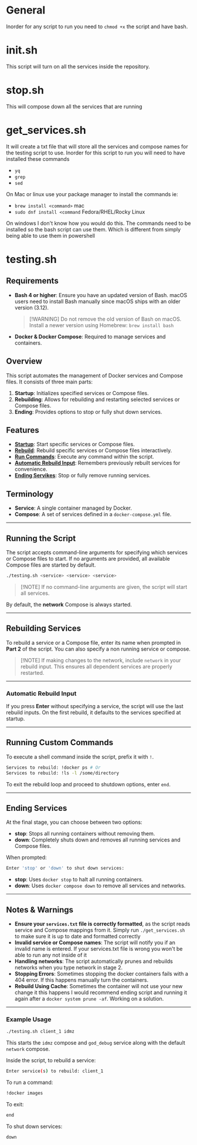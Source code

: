 # General
Inorder for any script to run you need to `chmod +x` the script and have bash.

# init.sh
This script will turn on all the services inside the repository.

# stop.sh
This will compose down all the services that are running

# get_services.sh
It will create a txt file that will store all the services and compose names for the testing script to use. Inorder for this script to run you will need to have installed these commands
- `yq`
- `grep`
- `sed`

On Mac or linux use your package manager to install the commands ie:
- `brew install <command>` mac
- `sudo dnf install <command` Fedora/RHEL/Rocky Linux

On windows I don't know how you would do this. The commands need to be installed so the bash script can use them. Which is different from simply being able to use them in powershell


# testing.sh

## Requirements
- **Bash 4 or higher**: Ensure you have an updated version of Bash. macOS users need to install Bash manually since macOS ships with an older version (3.12).
  > [!WARNING] Do not remove the old version of Bash on macOS. Install a newer version using Homebrew: `brew install bash`

- **Docker & Docker Compose**: Required to manage services and containers.

## Overview
This script automates the management of Docker services and Compose files. It consists of three main parts:

1. **Startup**: Initializes specified services or Compose files.
2. **Rebuilding**: Allows for rebuilding and restarting selected services or Compose files.
3. **Ending**: Provides options to stop or fully shut down services.

## Features
- **[Startup](#startup)**: Start specific services or Compose files.
- **[Rebuild](#rebuilding)**: Rebuild specific services or Compose files interactively.
- **[Run Commands](#running-commands)**: Execute any command within the script.
- **[Automatic Rebuild Input](#automatic-rebuild-input)**: Remembers previously rebuilt services for convenience.
- **[Ending Servikes](#ending-services)**: Stop or fully remove running services.

## Terminology
- **Service**: A single container managed by Docker.
- **Compose**: A set of services defined in a `docker-compose.yml` file.

---
<a id="startup"></a>
## Running the Script
The script accepts command-line arguments for specifying which services or Compose files to start. If no arguments are provided, all available Compose files are started by default.

```bash
./testing.sh <service> <service> <service>
```

> [!NOTE] If no command-line arguments are given, the script will start all services.

By default, the **network** Compose is always started.

---
<a id="rebuilding"></a>
## Rebuilding Services
To rebuild a service or a Compose file, enter its name when prompted in **Part 2** of the script. You can also specify a non running service or compose.

> [!NOTE] If making changes to the network, include `network` in your rebuild input. This ensures all dependent services are properly restarted.

---
<a id="automatic-rebuild-input"></a>
### Automatic Rebuild Input
If you press **Enter** without specifying a service, the script will use the last rebuild inputs. On the first rebuild, it defaults to the services specified at startup.

---
<a id="running-commands"></a>
## Running Custom Commands
To execute a shell command inside the script, prefix it with `!`.

```bash
Services to rebuild: !docker ps # Or
Services to rebuild: !ls -l /some/directory
```

To exit the rebuild loop and proceed to shutdown options, enter `end`.

---
<a id="ending-services"></a>
## Ending Services
At the final stage, you can choose between two options:
- **stop**: Stops all running containers without removing them.
- **down**: Completely shuts down and removes all running services and Compose files.

When prompted:
```bash
Enter 'stop' or 'down' to shut down services:
```

- **stop**: Uses `docker stop` to halt all running containers.
- **down**: Uses `docker compose down` to remove all services and networks.

---
## Notes & Warnings
- **Ensure your `services.txt` file is correctly formatted**, as the script reads service and Compose mappings from it. Simply run `./get_services.sh` to make sure it is up to date and formatted correctly
- **Invalid service or Compose names**: The script will notify you if an invalid name is entered. If your services.txt file is wrong you won't be able to run any not inside of it
- **Handling networks**: The script automatically prunes and rebuilds networks when you type network in stage 2.
- **Stopping Errors**: Sometimes stopping the docker containers fails with a 404 error. If this happens manually turn the containers.
- **Rebuild Using Cache**: Sometimes the container will not use your new change it this happens I would recommend ending script and running it again after a `docker system prune -af`. Working on a solution.

---
### Example Usage
```bash
./testing.sh client_1 idmz
```
This starts the `idmz` compose and `god_debug` service along with the default `network` compose.

Inside the script, to rebuild a service:
```bash
Enter service(s) to rebuild: client_1
```
To run a command:
```bash
!docker images
```
To exit:
```bash
end
```
To shut down services:
```bash
down
```

